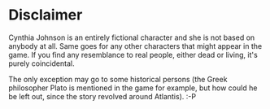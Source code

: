 # Disclaimer

Cynthia Johnson is an entirely fictional character and she is not based on anybody at all.
Same goes for any other characters that might appear in the game.
If you find any resemblance to real people, either dead or living, it's purely coincidental.

The only exception may go to some historical persons (the Greek philosopher Plato is mentioned in the game for example, but how could he be left out, since the story revolved around Atlantis). :-P
